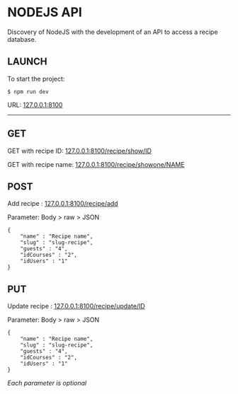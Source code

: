 # NODEJS API

Discovery of NodeJS with the development of an API to access a recipe database.

## LAUNCH
To start the project:
```
$ npm run dev
```
URL: [127.0.0.1:8100](127.0.0.1:8100)

---

## GET
GET with recipe ID: [127.0.0.1:8100/recipe/show/ID](127.0.0.1:8100/recipe/show/1)

GET with recipe name: [127.0.0.1:8100/recipe/showone/NAME](127.0.0.1:8100/recipe/showone/Gratin)

## POST

Add recipe : [127.0.0.1:8100/recipe/add](127.0.0.1:8100/recipe/add)

Parameter: Body > raw > JSON
```
{
    "name" : "Recipe name",
    "slug" : "slug-recipe",
    "guests" : "4",
    "idCourses" : "2",
    "idUsers" : "1"
}
```

## PUT

Update recipe : [127.0.0.1:8100/recipe/update/ID](127.0.0.1:8100/recipe/update/1)

Parameter: Body > raw > JSON
```
{
    "name" : "Recipe name",
    "slug" : "slug-recipe",
    "guests" : "4",
    "idCourses" : "2",
    "idUsers" : "1"
}
```
*Each parameter is optional*